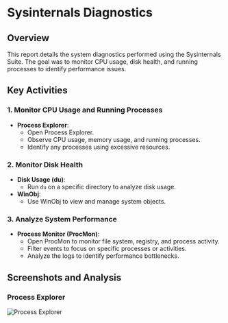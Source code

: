 # Sysinternals Diagnostics

## Overview
This report details the system diagnostics performed using the Sysinternals Suite. The goal was to monitor CPU usage, disk health, and running processes to identify performance issues.

## Key Activities

### 1. Monitor CPU Usage and Running Processes
- **Process Explorer**:
  - Open Process Explorer.
  - Observe CPU usage, memory usage, and running processes.
  - Identify any processes using excessive resources.

### 2. Monitor Disk Health
- **Disk Usage (du)**:
  - Run `du` on a specific directory to analyze disk usage.
- **WinObj**:
  - Use WinObj to view and manage system objects.

### 3. Analyze System Performance
- **Process Monitor (ProcMon)**:
  - Open ProcMon to monitor file system, registry, and process activity.
  - Filter events to focus on specific processes or activities.
  - Analyze the logs to identify performance bottlenecks.

## Screenshots and Analysis
### Process Explorer
![Process Explorer](../assets/screenshots/sysinternals_process_explorer.png)
